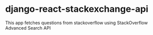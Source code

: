 # django-react-stackexchange-api
This app fetches questions from stackoverflow using StackOverflow Advanced Search API

